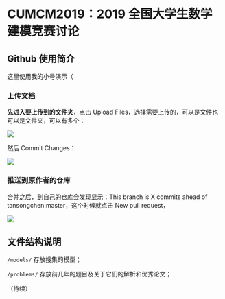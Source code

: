 # CUMCM2019：2019 全国大学生数学建模竞赛讨论
## Github 使用简介

这里使用我的小号演示（

### 上传文档

**先进入要上传到的文件夹**，点击 Upload Files，选择需要上传的，可以是文件也可以是文件夹，可以有多个：

![](http://img.candobear.com/2019-07-22-040532.png)

然后 Commit Changes：

![](http://img.candobear.com/2019-07-22-040735.png)

### 推送到原作者的仓库

合并之后，到自己的仓库会发现显示：This branch is X commits ahead of tansongchen:master，这个时候就点击 New pull request，

![](http://img.candobear.com/2019-07-22-040951.png)



## 文件结构说明

`/models/` 存放搜集的模型；

`/problems/` 存放前几年的题目及关于它们的解析和优秀论文；

（待续）

